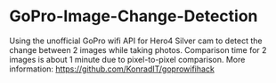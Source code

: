 # GoPro-Image-Change-Detection

Using the unofficial GoPro wifi API for Hero4 Silver cam to detect the change between 2 images while taking photos.
Comparison time for 2 images is about 1 minute due to pixel-to-pixel comparison.
More information: https://github.com/KonradIT/goprowifihack
